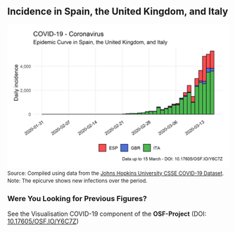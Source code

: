 ## Incidence in Spain, the United Kingdom, and Italy

[![Incidence](https://raw.githubusercontent.com/bgonzalezbustamante/COVID-19-South-America/master/docs/images/Figures/incidence_europe.png)](https://raw.githubusercontent.com/bgonzalezbustamante/COVID-19-South-America/master/docs/images/Figures/incidence_europe.png)
<small>Source: Compiled using data from the [Johns Hopkins University CSSE COVID-19 Dataset](https://github.com/CSSEGISandData/COVID-19/tree/master/csse_covid_19_data/csse_covid_19_time_series).</small> <br />
<small>Note: The epicurve shows new infections over the period.</small>

### Were You Looking for Previous Figures?

See the Visualisation COVID-19 component of the **OSF-Project** (DOI: [10.17605/OSF.IO/Y6C7Z](http://doi.org/10.17605/OSF.IO/Y6C7Z))
